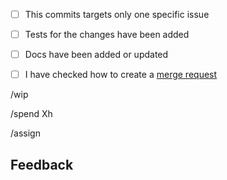 <!---
## Checklist

Please, make sure you have changed the topic and also
described briefly what have you done. Thanks!

This merge request will be closed if formated badly.
Make sure you have double checked how to create a merge request:
https://wemake.services/meta/rsdp/creating-merge-requests
-->

- [ ] This commits targets only one specific issue
- [ ] Tests for the changes have been added
- [ ] Docs have been added or updated
- [ ] I have checked how to create a [merge request](https://wemake.services/meta/rsdp/creating-merge-requests)


<!---
## Work in progress

Remove `wip` quick command from the body in case this merge request is 
ready to be submitted. Leave it here otherwise.

We need `wip` to indicate that something is not ready to be merged it.

See: https://docs.gitlab.com/ee/user/project/merge_requests/work_in_progress_merge_requests.html
-->


/wip

<!---
## Issues

Which issue this PR closes? It can close only one issue.
Which issues this PR references?
Please, specify all issues.
Format is: Closes #X or Refs #Y
Docs: https://docs.gitlab.com/ee/user/project/issues/closing_issues.html#via-merge-request
-->


<!---
## Time spent

You can skip this section if kira-bot is available for the project.
This information is only required for statistics and analysis.
But we need to know exactly how much time you have spent,
please try to be as accurate as possible.
Format is: /spend 1h
Docs: https://docs.gitlab.com/ee/workflow/time_tracking.html
-->

/spend Xh


<!---
## Assignee

You need to assign your architect to review your merge request.
Format: /assign @username
Docs: https://docs.gitlab.com/ee/user/project/quick_actions.html
-->

/assign


## Feedback

<!---
Optional.

Did you encounter any other problems you want to share with us?
Feel free to remove this section if you don't have any feedback.

You can also leave here an indication of your happiness level.
We track several emoji:

- :smile:
- :neutral_face:
- :angry:
- :pensive:

Use `/award :emoji_name:` to tell us about your mood and project satisfaction.
Read more here: https://wemake.services/meta/rsdp/work-life-balance/

In case you are unhappy with something we will try hard to fix it.
Since we believe in Happiness-Driven-Development.
-->


<!--- Thank you for you contribution! -->
